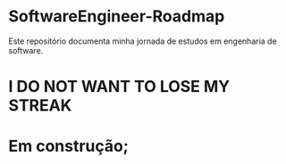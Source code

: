 # SoftwareEngineer-Roadmap
Este repositório documenta minha jornada de estudos em engenharia de software.

# I DO NOT WANT TO LOSE MY STREAK


# Em construção;
